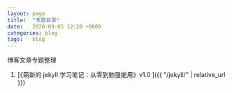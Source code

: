 ```yaml
---
layout: page
title:  "专题目录"  
date:   2020-09-05 12:20 +0800
categories: blog
tags:   blog
---
```


博客文章专题整理

1. [《萌新的 jekyll 学习笔记：从零到勉强能用》v1.0 ]({{ "/jekyll/" | relative_url }})